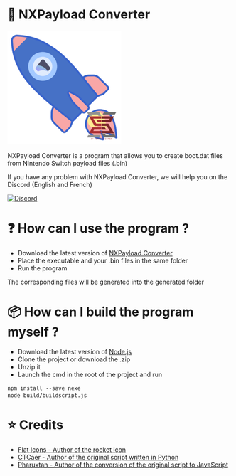 # 🚀 NXPayload Converter

<img src="https://github.com/MurasakiNX/NXPayload-Converter/blob/main/NXPayload%20Converter.png?raw=true">

NXPayload Converter is a program that allows you to create boot.dat files from Nintendo Switch payload files (.bin)

If you have any problem with NXPayload Converter, we will help you on the Discord (English and French)

[![Discord](https://img.shields.io/discord/643436008452521984.svg?logo=discord&logoColor=white&label=Discord&color=7289DA
)](https://discord.gg/XRYzNKyc)

# ❓ How can I use the program ?

- Download the latest version of <a href="https://github.com/MurasakiNX/NXPayload-Converter/releases">NXPayload Converter</a>
- Place the executable and your .bin files in the same folder
- Run the program

The corresponding files will be generated into the generated folder

# 📦 How can I build the program myself ?

- Download the latest version of <a href="https://nodejs.org/en/">Node.js</a>
- Clone the project or download the .zip
- Unzip it
- Launch the cmd in the root of the project and run

```
npm install --save nexe
node build/buildscript.js
```

# ⭐ Credits

- <a href="https://www.flaticon.com/authors/flat-icons">Flat Icons - Author of the rocket icon</a>
- <a href="https://github.com/CTCaer">CTCaer - Author of the original script written in Python</a>
- <a href="https://github.com/Pharuxtan">Pharuxtan - Author of the conversion of the original script to JavaScript</a> 


